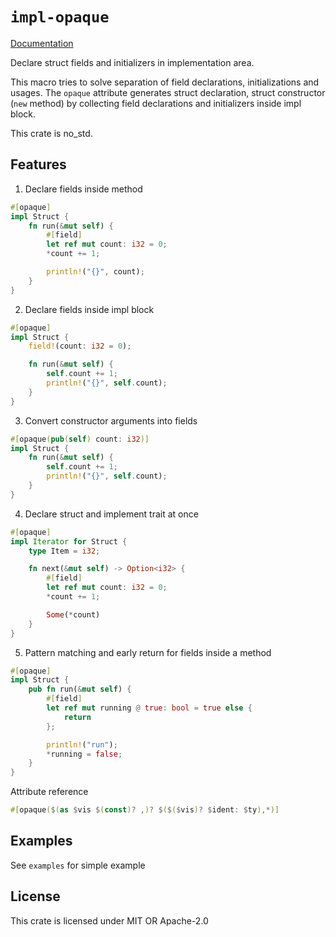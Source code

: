 # `impl-opaque`
[Documentation](https://docs.rs/impl-opaque/latest)

Declare struct fields and initializers in implementation area.

This macro tries to solve separation of field declarations, initializations and usages.
The `opaque` attribute generates struct declaration, struct constructor (`new` method) by collecting field declarations and initializers inside impl block.

This crate is no_std.

## Features
1. Declare fields inside method
```rust no_run
#[opaque]
impl Struct {
    fn run(&mut self) {
        #[field]
        let ref mut count: i32 = 0;
        *count += 1;

        println!("{}", count);
    }
}
```

2. Declare fields inside impl block
```rust no_run
#[opaque]
impl Struct {
    field!(count: i32 = 0);

    fn run(&mut self) {
        self.count += 1;
        println!("{}", self.count);
    }
}
```

3. Convert constructor arguments into fields
```rust no_run
#[opaque(pub(self) count: i32)]
impl Struct {
    fn run(&mut self) {
        self.count += 1;
        println!("{}", self.count);
    }
}
```

4. Declare struct and implement trait at once
```rust no_run
#[opaque]
impl Iterator for Struct {
    type Item = i32;

    fn next(&mut self) -> Option<i32> {
        #[field]
        let ref mut count: i32 = 0;
        *count += 1;

        Some(*count)
    }
}
```

5. Pattern matching and early return for fields inside a method
```rust no_run
#[opaque]
impl Struct {
    pub fn run(&mut self) {
        #[field]
        let ref mut running @ true: bool = true else {
            return
        };

        println!("run");
        *running = false;
    }
}
```

Attribute reference
```rust no_run
#[opaque($(as $vis $(const)? ,)? $($($vis)? $ident: $ty),*)]
```

## Examples
See `examples` for simple example

## License
This crate is licensed under MIT OR Apache-2.0
